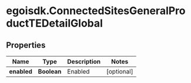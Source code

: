 # egoisdk.ConnectedSitesGeneralProductTEDetailGlobal

## Properties

Name | Type | Description | Notes
------------ | ------------- | ------------- | -------------
**enabled** | **Boolean** | Enabled | [optional] 


